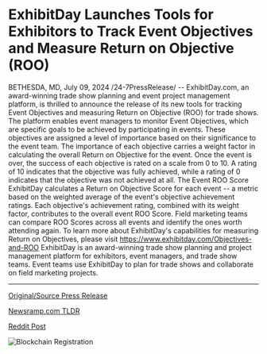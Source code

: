 # ExhibitDay Launches Tools for Exhibitors to Track Event Objectives and Measure Return on Objective (ROO)

BETHESDA, MD, July 09, 2024 /24-7PressRelease/ -- ExhibitDay.com, an award-winning trade show planning and event project management platform, is thrilled to announce the release of its new tools for tracking Event Objectives and measuring Return on Objective (ROO) for trade shows.  The platform enables event managers to monitor Event Objectives, which are specific goals to be achieved by participating in events. These objectives are assigned a level of importance based on their significance to the event team. The importance of each objective carries a weight factor in calculating the overall Return on Objective for the event.  Once the event is over, the success of each objective is rated on a scale from 0 to 10. A rating of 10 indicates that the objective was fully achieved, while a rating of 0 indicates that the objective was not achieved at all.  The Event ROO Score ExhibitDay calculates a Return on Objective Score for each event -- a metric based on the weighted average of the event's objective achievement ratings. Each objective's achievement rating, combined with its weight factor, contributes to the overall event ROO Score.   Field marketing teams can compare ROO Scores across all events and identify the ones worth attending again.  To learn more about ExhibitDay's capabilities for measuring Return on Objectives, please visit https://www.exhibitday.com/Objectives-and-ROO  ExhibitDay is an award-winning trade show planning and project management platform for exhibitors, event managers, and trade show teams. Event teams use ExhibitDay to plan for trade shows and collaborate on field marketing projects. 

---

[Original/Source Press Release](https://www.24-7pressrelease.com/press-release/512322/exhibitday-launches-tools-for-exhibitors-to-track-event-objectives-and-measure-return-on-objective-roo)
                    

[Newsramp.com TLDR](None) 



[Reddit Post](https://www.reddit.com/r/MarketingNewsramp/comments/1dyw7qd/exhibitdaycom_launches_new_tools_for_tracking/) 



![Blockchain Registration](https://cdn.newsramp.app/24-7PressRelease/qrcode/247/9/ella_cro.webp)